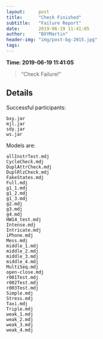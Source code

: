 ```yaml
---
layout:     post
title:      "Check Finished"
subtitle:   "Failure Report"
date:       2019-06-19 11:41:05
author:     "BXYMartin"
header-img: "img/post-bg-2015.jpg"
tags:
---
```


**Time: 2019-06-19 11:41:05**

> “Check Failure!”


## Details

Successful participants:

```
bxy.jar
mjl.jar
sdy.jar
ws.jar
```

Models are:

```
allInstrTest.mdj
CycleCheck.mdj
DuplAttrCheck.mdj
DuplRlzCheck.mdj
FakeStates.mdj
Full.mdj
g1_1.mdj
g1_2.mdj
g1_3.mdj
g2.mdj
g3.mdj
g4.mdj
HW14_test.mdj
Intense.mdj
Intricate.mdj
iPhone.mdj
Mess.mdj
middle_1.mdj
middle_2.mdj
middle_3.mdj
middle_4.mdj
MultiSeq.mdj
open-close.mdj
r001Test.mdj
r002Test.mdj
r003Test.mdj
Simple.mdj
Stress.mdj
Taxi.mdj
Triple.mdj
weak_1.mdj
weak_2.mdj
weak_3.mdj
weak_4.mdj
```

